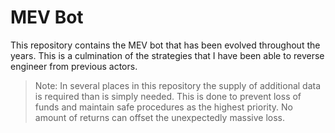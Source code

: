 # MEV Bot

This repository contains the MEV bot that has been evolved throughout the years. This is a culmination of the strategies that I have been able to reverse engineer from previous actors.

> Note:
> In several places in this repository the supply of additional data is required than is simply needed. This is done to prevent loss of funds and maintain safe procedures as the highest priority. No amount of returns can offset the unexpectedly massive loss.
